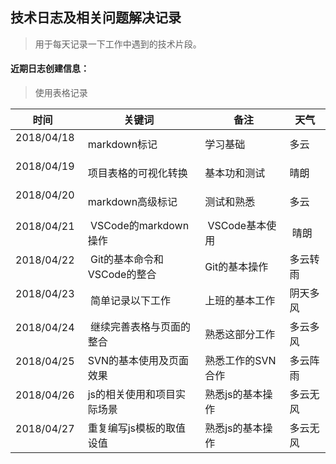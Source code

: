 ## 技术日志及相关问题解决记录

> 用于每天记录一下工作中遇到的技术片段。


#### 近期日志创建信息：

> 使用表格记录

|  时间          |  关键词       |  备注         |  天气  |   
| --------     | -----        |  ----       |  ----   |
| 2018/04/18   |  markdown标记 |  学习基础     |  多云   |
| 2018/04/19   |  项目表格的可视化转换   |  基本功和测试   |  晴朗   |
| 2018/04/20   |  markdown高级标记    |  测试和熟悉  |  多云   |
| 2018/04/21   |  VSCode的markdown操作  |  VSCode基本使用  |  晴朗  |
| 2018/04/22   |  Git的基本命令和VSCode的整合 | Git的基本操作 | 多云转雨 |
| 2018/04/23   |  简单记录以下工作 | 上班的基本工作 | 阴天多风 |
| 2018/04/24   |  继续完善表格与页面的整合 | 熟悉这部分工作 | 多云多风 |
| 2018/04/25   |  SVN的基本使用及页面效果  | 熟悉工作的SVN合作  | 多云阵雨 |
| 2018/04/26   |  js的相关使用和项目实际场景  | 熟悉js的基本操作 | 多云无风 |
| 2018/04/27   |  重复编写js模板的取值设值  | 熟悉js的基本操作 | 多云无风 |
